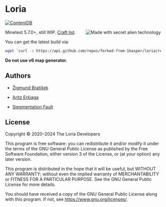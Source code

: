 # Loria

[![ContentDB](https://content.minetest.net/packages/siegment/loria/shields/downloads/)](https://content.minetest.net/packages/siegment/loria/)

<img alt="Made with secret alien technology" align="right" src="pictures/Lisp.png">

Minetest 5.7.0+, still WIP. [Craft list](manuals/craft_list.md).

You can get the latest build via:

```bash
wget `curl -s https://api.github.com/repos/forked-from-1kasper/loria/releases/latest | jq -r '.assets[0].browser_download_url'`
```

**Do not use v6 map generator.**

## Authors

* [Žigmund Bratišek](https://github.com/Borschemancer)

* [Aritz Erkiaga](https://github.com/aerkiaga)

* [Siegmentation Fault](https://github.com/forked-from-1kasper)

## License

Copyright © 2020–2024 The Loria Developers

This program is free software: you can redistribute it and/or modify
it under the terms of the GNU General Public License as published by
the Free Software Foundation, either version 3 of the License, or
(at your option) any later version.

This program is distributed in the hope that it will be useful,
but WITHOUT ANY WARRANTY; without even the implied warranty of
MERCHANTABILITY or FITNESS FOR A PARTICULAR PURPOSE. See the
GNU General Public License for more details.

You should have received a copy of the GNU General Public License
along with this program. If not, see <https://www.gnu.org/licenses/>.
